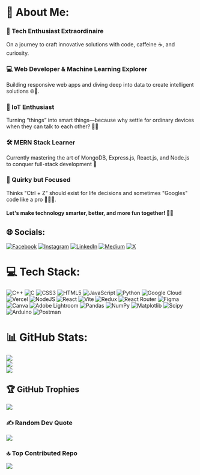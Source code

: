 # 💫 About Me:
### 🌟 Tech Enthusiast Extraordinaire
On a journey to craft innovative solutions with code, caffeine ☕, and curiosity.
###  💻 Web Developer & Machine Learning Explorer
  Building responsive web apps and diving deep into data to create intelligent solutions 🌐🤖.
### 🚀 IoT Enthusiast

Turning “things” into smart things—because why settle for ordinary devices when they can talk to each other? 🌈📡
### 🛠️ MERN Stack Learner

Currently mastering the art of MongoDB, Express.js, React.js, and Node.js to conquer full-stack development 🧩
### 🤣 Quirky but Focused

Thinks "Ctrl + Z" should exist for life decisions and sometimes "Googles" code like a pro 💁‍♂️📱.

####    Let's make technology smarter, better, and more fun together! 🚀🎉


## 🌐 Socials:
[![Facebook](https://img.shields.io/badge/Facebook-%231877F2.svg?logo=Facebook&logoColor=white)](https://facebook.com/ado.mondal.5) [![Instagram](https://img.shields.io/badge/Instagram-%23E4405F.svg?logo=Instagram&logoColor=white)](https://instagram.com/thepicxies) [![LinkedIn](https://img.shields.io/badge/LinkedIn-%230077B5.svg?logo=linkedin&logoColor=white)](https://linkedin.com/in/subhabrata-mondal) [![Medium](https://img.shields.io/badge/Medium-12100E?logo=medium&logoColor=white)](https://medium.com/@@subhabratamondal800) [![X](https://img.shields.io/badge/X-black.svg?logo=X&logoColor=white)](https://x.com/@Adios_0010) 

# 💻 Tech Stack:
![C++](https://img.shields.io/badge/c++-%2300599C.svg?style=plastic&logo=c%2B%2B&logoColor=white) ![C](https://img.shields.io/badge/c-%2300599C.svg?style=plastic&logo=c&logoColor=white) ![CSS3](https://img.shields.io/badge/css3-%231572B6.svg?style=plastic&logo=css3&logoColor=white) ![HTML5](https://img.shields.io/badge/html5-%23E34F26.svg?style=plastic&logo=html5&logoColor=white) ![JavaScript](https://img.shields.io/badge/javascript-%23323330.svg?style=plastic&logo=javascript&logoColor=%23F7DF1E) ![Python](https://img.shields.io/badge/python-3670A0?style=plastic&logo=python&logoColor=ffdd54) ![Google Cloud](https://img.shields.io/badge/GoogleCloud-%234285F4.svg?style=plastic&logo=google-cloud&logoColor=white) ![Vercel](https://img.shields.io/badge/vercel-%23000000.svg?style=plastic&logo=vercel&logoColor=white) ![NodeJS](https://img.shields.io/badge/node.js-6DA55F?style=plastic&logo=node.js&logoColor=white) ![React](https://img.shields.io/badge/react-%2320232a.svg?style=plastic&logo=react&logoColor=%2361DAFB) ![Vite](https://img.shields.io/badge/vite-%23646CFF.svg?style=plastic&logo=vite&logoColor=white) ![Redux](https://img.shields.io/badge/redux-%23593d88.svg?style=plastic&logo=redux&logoColor=white) ![React Router](https://img.shields.io/badge/React_Router-CA4245?style=plastic&logo=react-router&logoColor=white) ![Figma](https://img.shields.io/badge/figma-%23F24E1E.svg?style=plastic&logo=figma&logoColor=white) ![Canva](https://img.shields.io/badge/Canva-%2300C4CC.svg?style=plastic&logo=Canva&logoColor=white) ![Adobe Lightroom](https://img.shields.io/badge/Adobe%20Lightroom-31A8FF.svg?style=plastic&logo=Adobe%20Lightroom&logoColor=white) ![Pandas](https://img.shields.io/badge/pandas-%23150458.svg?style=plastic&logo=pandas&logoColor=white) ![NumPy](https://img.shields.io/badge/numpy-%23013243.svg?style=plastic&logo=numpy&logoColor=white) ![Matplotlib](https://img.shields.io/badge/Matplotlib-%23ffffff.svg?style=plastic&logo=Matplotlib&logoColor=black) ![Scipy](https://img.shields.io/badge/SciPy-%230C55A5.svg?style=plastic&logo=scipy&logoColor=%white) ![Arduino](https://img.shields.io/badge/-Arduino-00979D?style=plastic&logo=Arduino&logoColor=white) ![Postman](https://img.shields.io/badge/Postman-FF6C37?style=plastic&logo=postman&logoColor=white)
# 📊 GitHub Stats:
![](https://github-readme-stats.vercel.app/api?username=Subhabrata0010&theme=dark&hide_border=false&include_all_commits=false&count_private=false)<br/>
![](https://github-readme-streak-stats.herokuapp.com/?user=Subhabrata0010&theme=dark&hide_border=false)<br/>
![](https://github-readme-stats.vercel.app/api/top-langs/?username=Subhabrata0010&theme=dark&hide_border=false&include_all_commits=false&count_private=false&layout=compact)

## 🏆 GitHub Trophies
![](https://github-profile-trophy.vercel.app/?username=Subhabrata0010&theme=radical&no-frame=false&no-bg=true&margin-w=4)

### ✍️ Random Dev Quote
![](https://quotes-github-readme.vercel.app/api?type=horizontal&theme=dark)

### 🔝 Top Contributed Repo
![](https://github-contributor-stats.vercel.app/api?username=Subhabrata0010&limit=5&theme=radical&combine_all_yearly_contributions=true)

<!-- Proudly created with GPRM ( https://gprm.itsvg.in ) -->
###
